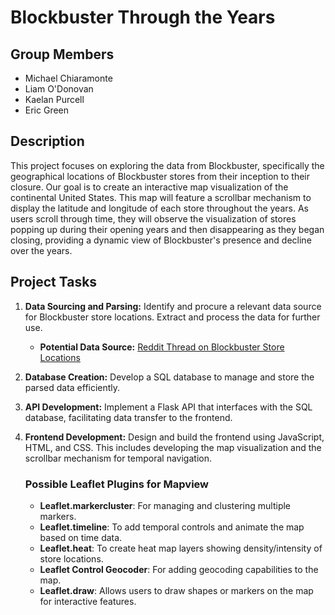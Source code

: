 # Blockbuster Through the Years

## Group Members
- Michael Chiaramonte
- Liam O'Donovan
- Kaelan Purcell
- Eric Green

## Description
This project focuses on exploring the data from Blockbuster, specifically the geographical locations of Blockbuster stores from their inception to their closure. Our goal is to create an interactive map visualization of the continental United States. This map will feature a scrollbar mechanism to display the latitude and longitude of each store throughout the years. As users scroll through time, they will observe the visualization of stores popping up during their opening years and then disappearing as they began closing, providing a dynamic view of Blockbuster's presence and decline over the years.

## Project Tasks
1. **Data Sourcing and Parsing:** Identify and procure a relevant data source for Blockbuster store locations. Extract and process the data for further use.
    - **Potential Data Source:** [Reddit Thread on Blockbuster Store Locations](https://www.reddit.com/r/dataisbeautiful/comments/hdrnfw/comment/fvmrfkt/)
2. **Database Creation:** Develop a SQL database to manage and store the parsed data efficiently.
3. **API Development:** Implement a Flask API that interfaces with the SQL database, facilitating data transfer to the frontend.
4. **Frontend Development:** Design and build the frontend using JavaScript, HTML, and CSS. This includes developing the map visualization and the scrollbar mechanism for temporal navigation.

    ### Possible Leaflet Plugins for Mapview
    - **Leaflet.markercluster**: For managing and clustering multiple markers.
    - **Leaflet.timeline**: To add temporal controls and animate the map based on time data.
    - **Leaflet.heat**: To create heat map layers showing density/intensity of store locations.
    - **Leaflet Control Geocoder**: For adding geocoding capabilities to the map.
    - **Leaflet.draw**: Allows users to draw shapes or markers on the map for interactive features.

